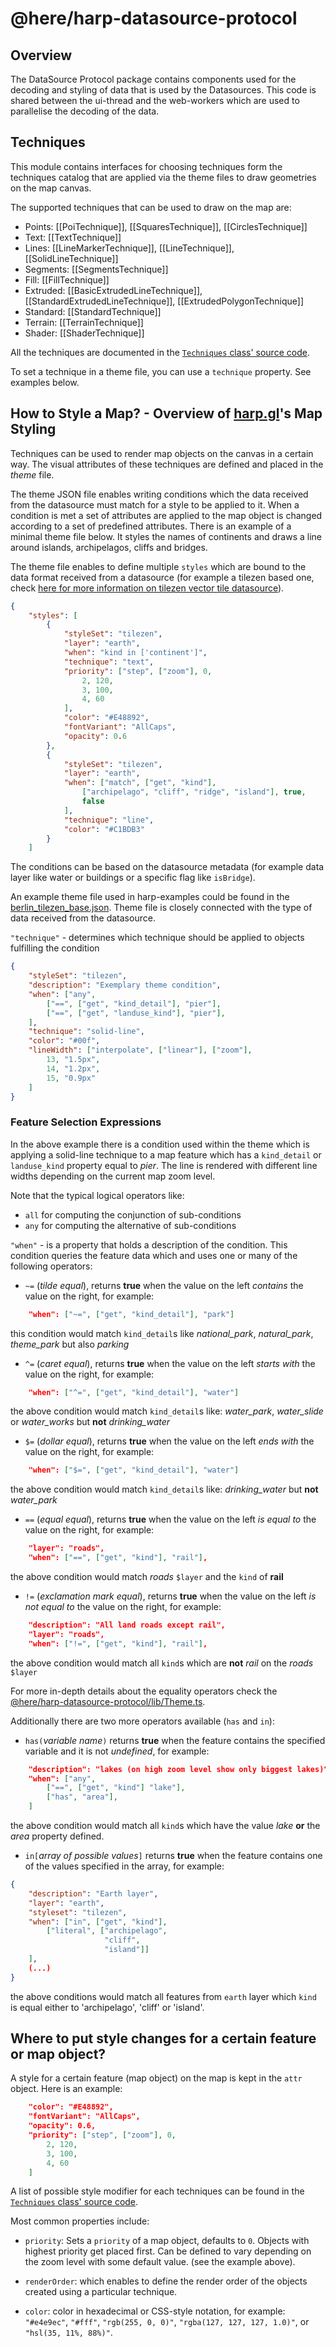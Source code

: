 # @here/harp-datasource-protocol

## Overview

The DataSource Protocol package contains components used for the decoding and styling of data that
is used by the Datasources. This code is shared between the ui-thread and the web-workers which are
used to parallelise the decoding of the data.

## Techniques

This module contains interfaces for choosing techniques form the techniques catalog that are applied
via the theme files to draw geometries on the map canvas.

The supported techniques that can be used to draw on the map are:

-   Points: [[PoiTechnique]], [[SquaresTechnique]], [[CirclesTechnique]]
-   Text: [[TextTechnique]]
-   Lines: [[LineMarkerTechnique]], [[LineTechnique]], [[SolidLineTechnique]]
-   Segments: [[SegmentsTechnique]]
-   Fill: [[FillTechnique]]
-   Extruded: [[BasicExtrudedLineTechnique]], [[StandardExtrudedLineTechnique]], [[ExtrudedPolygonTechnique]]
-   Standard: [[StandardTechnique]]
-   Terrain: [[TerrainTechnique]]
-   Shader: [[ShaderTechnique]]

All the techniques are documented in the [`Techniques` class' source code](https://github.com/heremaps/harp.gl/blob/master/%40here/harp-datasource-protocol/lib/Techniques.ts).

To set a technique in a theme file, you can use a `technique` property. See examples below.

## How to Style a Map? - Overview of [harp.gl](https://github.com/harp.gl)'s Map Styling

Techniques can be used to render map objects on the canvas in a certain way. The visual attributes
of these techniques are defined and placed in the _theme_ file.

The theme JSON file enables writing conditions which the data received from the datasource
must match for a style to be applied to it. When a condition is met a set of attributes are applied
to the map object is changed according to a set of predefined attributes. There is an example of a
minimal theme file below. It styles the names of continents and draws a line around islands,
archipelagos, cliffs and bridges.

The theme file enables to define multiple `styles` which are bound to the data format received from
a datasource (for example a tilezen based one, check [here for more information on tilezen vector tile datasource](https://github.com/tilezen/vector-datasource)).

```json
{
    "styles": [
        {
            "styleSet": "tilezen",
            "layer": "earth",
            "when": "kind in ['continent']",
            "technique": "text",
            "priority": ["step", ["zoom"], 0,
                2, 120,
                3, 100,
                4, 60
            ],
            "color": "#E48892",
            "fontVariant": "AllCaps",
            "opacity": 0.6
        },
        {
            "styleSet": "tilezen",
            "layer": "earth",
            "when": ["match", ["get", "kind"],
                ["archipelago", "cliff", "ridge", "island"], true,
                false
            ],
            "technique": "line",
            "color": "#C1BDB3"
        }
    ]
```

The conditions can be based on the datasource metadata
(for example data layer like water or buildings or a specific flag like `isBridge`).

An example theme file used in harp-examples could be found in the
[berlin_tilezen_base.json](../harp-map-theme/resources/berlin_tilezen_base.json).
Theme file is closely connected with the type of data received from the datasource.

`"technique"` - determines which technique should be applied to objects fulfilling the condition

```json
{
    "styleSet": "tilezen",
    "description": "Exemplary theme condition",
    "when": ["any",
        ["==", ["get", "kind_detail"], "pier"],
        ["==", ["get", "landuse_kind"], "pier"],
    ],
    "technique": "solid-line",
    "color": "#00f",
    "lineWidth": ["interpolate", ["linear"], ["zoom"],
        13, "1.5px",
        14, "1.2px",
        15, "0.9px"
    ]
}
```

### Feature Selection Expressions

In the above example there is a condition used within the theme which is applying a solid-line
technique to a map feature which has a `kind_detail` or `landuse_kind` property equal to _pier_. The
line is rendered with different line widths depending on the current map zoom level.

Note that the typical logical operators like:

-   `all` for computing the conjunction of sub-conditions
-   `any` for computing the alternative of sub-conditions

`"when"` - is a property that holds a description of the condition. This condition queries the
feature data which and uses one or many of the following operators:

-   `~=` (_tilde equal_), returns **true** when the value on the left _contains_ the value on the
    right, for example:

```json
    "when": ["~=", ["get", "kind_detail"], "park"]
```

this condition would match `kind_detail`s like _national_park_, _natural_park_, _theme_park_ but
also _parking_

-   `^=` (_caret equal_), returns **true** when the value on the left _starts with_ the value on the
    right, for example:

```json
    "when": ["^=", ["get", "kind_detail"], "water"]
```

the above condition would match `kind_detail`s like: _water_park_, _water_slide_ or
_water_works_ but **not** _drinking_water_

-   `$=` (_dollar equal_), returns **true** when the value on the left _ends with_ the value on the
    right, for example:

```json
    "when": ["$=", ["get", "kind_detail"], "water"]
```

the above condition would match `kind_detail`s like: _drinking_water_ but **not** _water_park_

-   `==` (_equal equal_), returns **true** when the value on the left _is equal to_ the value on the
    right, for example:

```json
    "layer": "roads",
    "when": ["==", ["get", "kind"], "rail"],
```

the above condition would match _roads_ `$layer` and the `kind` of **rail**

-   `!=` (_exclamation mark equal_), returns **true** when the value on the left _is not equal to_ the
    value on the right, for example:

```json
    "description": "All land roads except rail",
    "layer": "roads",
    "when": ["!=", ["get", "kind"], "rail"],
```

the above condition would match all `kind`s which are **not** _rail_ on the _roads_ `$layer`

For more in-depth details about the equality operators check the [@here/harp-datasource-protocol/lib/Theme.ts](https://github.com/heremaps/harp.gl/blob/master/%40here/harp-datasource-protocol/lib/Theme.ts).

Additionally there are two more operators available (`has` and `in`):

-   `has(`_variable name_`)` returns **true** when the feature contains the specified variable and it
    is not _undefined_, for example:

```json
    "description": "lakes (on high zoom level show only biggest lakes)",
    "when": ["any",
        ["==", ["get", "kind"] "lake"],
        ["has", "area"],
    ]
```

the above condition would match all `kind`s which have the value _lake_ **or** the _area_ property
defined.

-   `in[`_array of possible values_`]` returns **true** when the feature contains one of the values
    specified in the array, for example:

```json
{
    "description": "Earth layer",
    "layer": "earth",
    "styleset": "tilezen",
    "when": ["in", ["get", "kind"],
        ["literal", ["archipelago",
                     "cliff",
                     "island"]]
    ],
    (...)
}
```

the above conditions would match all features from `earth` layer which `kind` is equal either to
'archipelago', 'cliff' or 'island'.

## Where to put style changes for a certain feature or map object?

A style for a certain feature (map object) on the map is kept in the `attr` object. Here is an
example:

```json
    "color": "#E48892",
    "fontVariant": "AllCaps",
    "opacity": 0.6,
    "priority": ["step", ["zoom"], 0,
        2, 120,
        3, 100,
        4, 60
    ]
```

A list of possible style modifier for each techniques can be found in the [`Techniques` class' source code](https://github.com/heremaps/harp.gl/blob/master/%40here/harp-datasource-protocol/lib/Techniques.ts).

Most common properties include:

-   `priority`: Sets a `priority` of a map object, defaults to `0`. Objects with highest priority get
    placed first. Can be defined to vary depending on the zoom level with some default value. (see the
    example above).

-   `renderOrder`: which enables to define the render order of the objects created using a particular
    technique.

-   `color`: color in hexadecimal or CSS-style notation, for example: `"#e4e9ec"`, `"#fff"`,
    `"rgb(255, 0, 0)"`, `"rgba(127, 127, 127, 1.0)"`, or `"hsl(35, 11%, 88%)"`.
